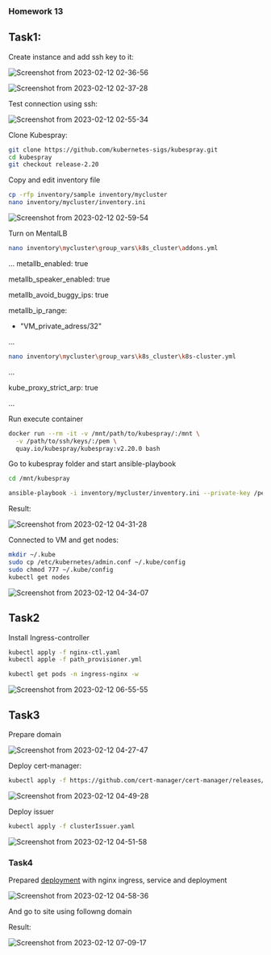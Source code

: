 ### Homework 13

## Task1:

Create instance and add ssh key to it:

![Screenshot from 2023-02-12 02-36-56](https://user-images.githubusercontent.com/61023601/218294476-431e5ac9-b282-4e84-9f8d-49d1a60afce3.png)

![Screenshot from 2023-02-12 02-37-28](https://user-images.githubusercontent.com/61023601/218294480-ac99adb0-9c9b-46db-b262-0d28dc800e55.png)

Test connection using ssh:

![Screenshot from 2023-02-12 02-55-34](https://user-images.githubusercontent.com/61023601/218294596-65e38839-51c2-43ea-ba6a-29b63d767881.png)

Clone Kubespray:
```bash
git clone https://github.com/kubernetes-sigs/kubespray.git
cd kubespray
git checkout release-2.20
```

Copy and edit inventory file
```bash
cp -rfp inventory/sample inventory/mycluster
nano inventory/mycluster/inventory.ini
```
![Screenshot from 2023-02-12 02-59-54](https://user-images.githubusercontent.com/61023601/218294697-8088014c-60ec-499d-bbce-bd6e86abe8ec.png)
 
Turn on MentalLB

```bash
nano inventory\mycluster\group_vars\k8s_cluster\addons.yml
```
…
metallb_enabled: true

metallb_speaker_enabled: true

metallb_avoid_buggy_ips: true

metallb_ip_range:
  - "VM_private_adress/32"

…

```bash
nano inventory\mycluster\group_vars\k8s_cluster\k8s-cluster.yml
```
…

kube_proxy_strict_arp: true

…

Run execute container
```bash
docker run --rm -it -v /mnt/path/to/kubespray/:/mnt \
  -v /path/to/ssh/keys/:/pem \
  quay.io/kubespray/kubespray:v2.20.0 bash
```
Go to kubespray folder and start ansible-playbook

```bash
cd /mnt/kubespray
```

```bash
ansible-playbook -i inventory/mycluster/inventory.ini --private-key /pem/id_rsa -e ansible_user=remote_user -b  cluster.yml
```

Result:

![Screenshot from 2023-02-12 04-31-28](https://user-images.githubusercontent.com/61023601/218294935-a75dcdf8-ad8c-4b2a-a505-cf4b97cfb244.png)



Connected to VM and get nodes:

```bash
mkdir ~/.kube
sudo cp /etc/kubernetes/admin.conf ~/.kube/config
sudo chmod 777 ~/.kube/config
kubectl get nodes
```

![Screenshot from 2023-02-12 04-34-07](https://user-images.githubusercontent.com/61023601/218294957-2ddbdc42-bf32-4a94-96de-e16ec165cdf4.png)

## Task2

Install Ingress-controller

```bash
kubectl apply -f nginx-ctl.yaml
kubectl apple -f path_provisioner.yml
```

```bash
kubectl get pods -n ingress-nginx -w
```

![Screenshot from 2023-02-12 06-55-55](https://user-images.githubusercontent.com/61023601/218295046-18bdd6ad-56aa-49b1-afd7-badd136af6ce.png)

## Task3

Prepare domain 

![Screenshot from 2023-02-12 04-27-47](https://user-images.githubusercontent.com/61023601/218295067-0ce1f314-8fe0-455b-a2da-995660276f72.png)

Deploy cert-manager:

```bash
kubectl apply -f https://github.com/cert-manager/cert-manager/releases/download/v1.11.0/cert-manager.yaml
```

![Screenshot from 2023-02-12 04-49-28](https://user-images.githubusercontent.com/61023601/218295097-a7896c0f-4cfe-4b65-863b-e6a238fbb035.png)


Deploy issuer

```bash
kubectl apply -f clusterIssuer.yaml
```

![Screenshot from 2023-02-12 04-51-58](https://user-images.githubusercontent.com/61023601/218295124-02894542-a30f-4b35-ae01-392754661fa6.png)

### Task4

Prepared [deployment](https://github.com/serhiy-v/GLDevOpsBasecamp/blob/master/homework13/deployment.yaml) with nginx ingress, service and deployment

![Screenshot from 2023-02-12 04-58-36](https://user-images.githubusercontent.com/61023601/218295282-06b47f92-4e38-4fc5-bc0a-7de6f49521a5.png)

And go to site using followng domain

Result:

![Screenshot from 2023-02-12 07-09-17](https://user-images.githubusercontent.com/61023601/218295241-7fbfd0bc-02c7-4663-a66a-b3b4cc6b7ee5.png)









